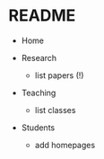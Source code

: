 README
======

+ Home
  
+ Research 

  - list papers (!)
  
+ Teaching 
  - list classes
  
+ Students 
  - add homepages

